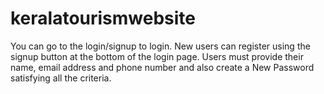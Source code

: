 # keralatourismwebsite

You can go to the login/signup to login.
New users can register using the signup button at the bottom of the login page.
Users must provide their name, email address and phone number and also create a New Password satisfying all the criteria. 
